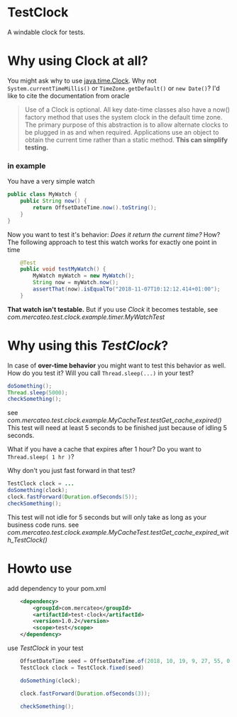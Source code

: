 # TestClock
A windable clock for tests.

# Why using Clock at all?
You might ask why to use [java.time.Clock](https://docs.oracle.com/javase/8/docs/api/java/time/Clock.html). Why not `System.currentTimeMillis()` or `TimeZone.getDefault()` or `new Date()`? I'd like to cite the documentation from oracle
> Use of a Clock is optional. All key date-time classes also have a now() factory method that uses the system clock in the default time zone. The primary purpose of this abstraction is to allow alternate clocks to be plugged in as and when required. Applications use an object to obtain the current time rather than a static method. **This can simplify testing.** 

### in example
You have a very simple watch
```java
public class MyWatch {
    public String now() {
        return OffsetDateTime.now().toString();
    }
}
```
Now you want to test it's behavior: *Does it return the current time?* How? The following approach to test this watch works for exactly one point in time
```java
    @Test
    public void testMyWatch() {
        MyWatch myWatch = new MyWatch();
        String now = myWatch.now();
        assertThat(now).isEqualTo("2018-11-07T10:12:12.414+01:00");
    }
```
**That watch isn't testable.** But if you use *Clock* it becomes testable, see *com.mercateo.test.clock.example.timer.MyWatchTest*

# Why using this *TestClock*?
In case of **over-time behavior** you might want to test this behavior as well. How do you test it? 
Will you call `Thread.sleep(...)` in your test?
```java
doSomething();
Thread.sleep(5000);
checkSomething();
```
see *com.mercateo.test.clock.example.MyCacheTest.testGet_cache_expired()*
This test will need at least 5 seconds to be finished just because of idling 5 seconds.


What if you have a cache that expires after 1 hour? Do you want to `Thread.sleep( 1 hr )`?


Why don't you just fast forward in that test?
```java
TestClock clock = ...
doSomething(clock);
clock.fastForward(Duration.ofSeconds(5));
checkSomething();
```
This test will not idle for 5 seconds but will only take as long as your business code runs.
see *com.mercateo.test.clock.example.MyCacheTest.testGet_cache_expired_with_TestClock()*

# Howto use
add dependency to your pom.xml
```xml
    <dependency>
        <groupId>com.mercateo</groupId>
        <artifactId>test-clock</artifactId>
        <version>1.0.2</version>
        <scope>test</scope>
    </dependency>
```
use *TestClock* in your test
```java
    OffsetDateTime seed = OffsetDateTime.of(2018, 10, 19, 9, 27, 55, 0, ZoneOffset.UTC);
    TestClock clock = TestClock.fixed(seed)

    doSomething(clock);

    clock.fastForward(Duration.ofSeconds(3));

    checkSomething();
```
